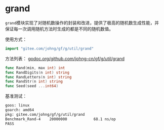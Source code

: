 # grand

`grand`模块实现了对随机数操作的封装和改进，提供了极高的随机数生成性能，并保证每一次调用随机方法时生成的都是不同的随机数值。

使用方式：
```go
import "gitee.com/johng/gf/g/util/grand"
```

方法列表： [godoc.org/github.com/johng-cn/gf/g/util/grand](https://godoc.org/github.com/johng-cn/gf/g/util/grand)
```go
func Rand(min, max int) int
func RandDigits(n int) string
func RandLetters(n int) string
func RandStr(n int) string
func Seed(seed ...int64)
```

基准测试：
```html
goos: linux
goarch: amd64
pkg: gitee.com/johng/gf/g/util/grand
Benchmark_Rand-4   	20000000	        68.1 ns/op
PASS
```